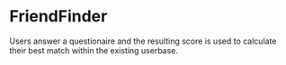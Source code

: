 # FriendFinder
Users answer a questionaire and the resulting score is used to calculate their best match within the existing userbase.
